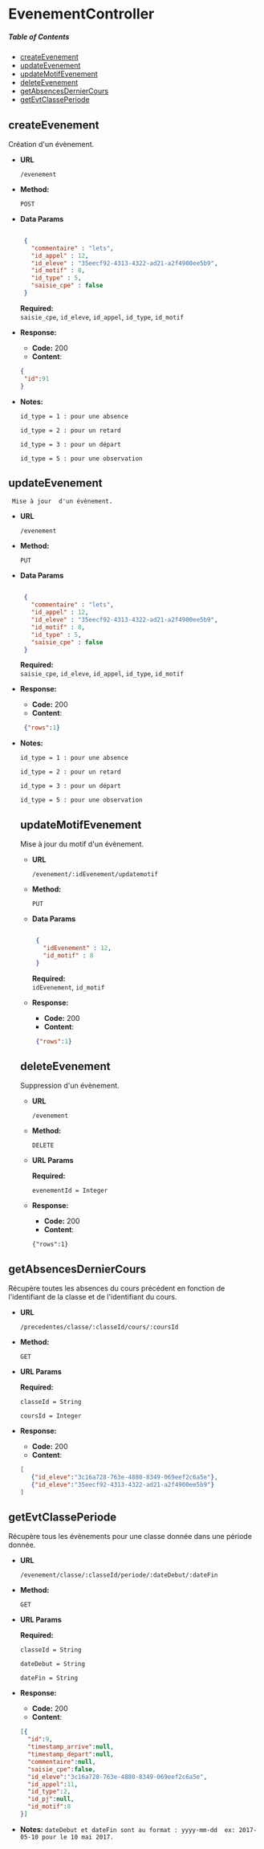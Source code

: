 # EvenementController

##### Table of Contents
  * [createEvenement](#createEvenement)
  * [updateEvenement](#updateEvenement)
  * [updateMotifEvenement](#updateMotifEvenement)
  * [deleteEvenement](#deleteEvenement)
  * [getAbsencesDernierCours](#getAbsencesDernierCours)
  * [getEvtClassePeriode](#getEvtClassePeriode)
  
<a name="createEvenement" />

  ## createEvenement

   Création  d'un évènement.
   
  * **URL**
   
    `/evenement`
   
  * **Method:**
     
    `POST` 
 
  * **Data Params**
     ```json
     
      {
        "commentaire" : "lets",
        "id_appel" : 12,
        "id_eleve" : "35eecf92-4313-4322-ad21-a2f4900ee5b9",
        "id_motif" : 8,  
        "id_type" : 5, 
        "saisie_cpe" : false
      }
      ```
      **Required:**           
             `saisie_cpe`,
             `id_eleve`,
             `id_appel`,
             `id_type`,
             `id_motif`
             
  * **Response:**
     
      * **Code:** 200 <br />
      * **Content**:  
      ```json
      {
       "id":91 
      }
      ```
 * **Notes:**
      
      `id_type = 1 : pour une absence`   
         
      `id_type = 2 : pour un retard`
      
      `id_type = 3 : pour un départ`
      
      `id_type = 5 : pour une observation`
      
<a name="updateEvenement" />
  
   ## updateEvenement

     Mise à jour  d'un évènement.
    
   * **URL**
    
     `/evenement`
    
   * **Method:**
      
     `PUT` 
  
   * **Data Params**
      ```json
      
       {
         "commentaire" : "lets",
         "id_appel" : 12,
         "id_eleve" : "35eecf92-4313-4322-ad21-a2f4900ee5b9",
         "id_motif" : 8,  
         "id_type" : 5, 
         "saisie_cpe" : false
       }
       ```
       **Required:**           
              `saisie_cpe`,
              `id_eleve`,
              `id_appel`,
              `id_type`,
              `id_motif`
              
   * **Response:**
      
       * **Code:** 200 <br />
       * **Content**:  
       ```json
        {"rows":1}
       ```
  * **Notes:**
       
       `id_type = 1 : pour une absence`   
          
       `id_type = 2 : pour un retard`
       
       `id_type = 3 : pour un départ`
       
       `id_type = 5 : pour une observation`
    
    <a name="updateMotifEvenement" />
    
    ## updateMotifEvenement

       Mise à jour du motif d'un évènement.
        
       * **URL**
        
         `/evenement/:idEvenement/updatemotif`
        
       * **Method:**
          
         `PUT` 
      
       * **Data Params**
          ```json
          
           {
             "idEvenement" : 12,
             "id_motif" : 8
           }
           ```
           **Required:**           
                  `idEvenement`,
                  `id_motif`
                  
       * **Response:**
          
           * **Code:** 200 <br />
           * **Content**:  
           ```json
            {"rows":1}
           ```    
           <a name="deleteEvenement" />
           
    ## deleteEvenement

      Suppression d'un évènement.
     
    * **URL**
     
      `/evenement`
     
    * **Method:**
       
      `DELETE` 
   
    *  **URL Params**
     
        **Required:**
      
       `evenementId = Integer`
       
    * **Response:**
       
        * **Code:** 200 <br />
        * **Content**:  
        ```
        {"rows":1}
        ```
        <a name="getAbsencesDernierCours" />
        
## getAbsencesDernierCours

  Récupère toutes les absences du cours précédent en fonction de l'identifiant de la classe et de l'identifiant du cours.
 
* **URL**
 
  `/precedentes/classe/:classeId/cours/:coursId `
 
* **Method:**
   
  `GET` 
   
*  **URL Params**
 
    **Required:**
  
   `classeId = String`
   
   `coursId = Integer`
   
   
* **Response:**
   
    * **Code:** 200 <br />
    * **Content**:  
    ```json
    [
       {"id_eleve":"3c16a728-763e-4880-8349-069eef2c6a5e"},
       {"id_eleve":"35eecf92-4313-4322-ad21-a2f4900ee5b9"}
    ]
    ```
    
<a name="getEvtClassePeriode" />

## getEvtClassePeriode

  Récupère tous les évènements pour une classe donnée dans une période donnée.
 
* **URL**
 
  `/evenement/classe/:classeId/periode/:dateDebut/:dateFin `
 
* **Method:**
   
  `GET` 
   
*  **URL Params**
 
    **Required:**
  
   `classeId = String`
   
   `dateDebut = String`
   
   `dateFin = String`
   
* **Response:**
   
    * **Code:** 200 <br />
    * **Content**:  
    ```json
    [{    
      "id":9,
      "timestamp_arrive":null,
      "timestamp_depart":null,
      "commentaire":null,
      "saisie_cpe":false,
      "id_eleve":"3c16a728-763e-4880-8349-069eef2c6a5e",
      "id_appel":11,
      "id_type":2,
      "id_pj":null,
      "id_motif":8
    }]
    ```
 
* **Notes:**
  `dateDebut et dateFin sont au format : yyyy-mm-dd 
         ex: 2017-05-10 pour le 10 mai 2017.` 
  
 